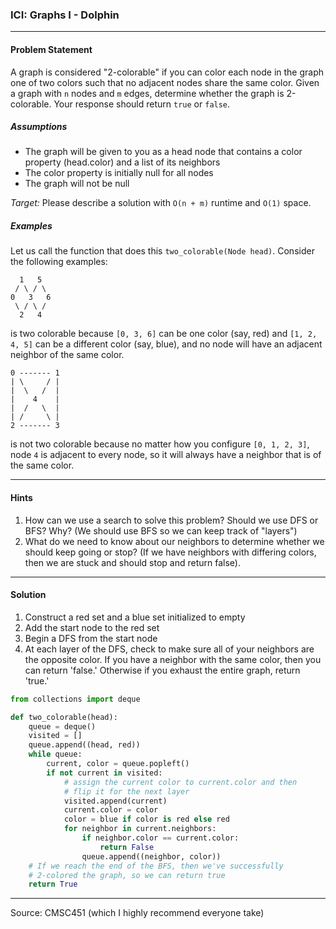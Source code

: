 ### ICI: Graphs I - Dolphin
___
#### Problem Statement
A graph is considered "2-colorable" if you can color each node in the graph one of two colors such that no adjacent nodes share the same color. Given a graph with `n` nodes and `m` edges, determine whether the graph is 2-colorable. Your response should return `true` or `false`.

##### Assumptions
- The graph will be given to you as a head node that contains a color property (head.color) and a list of its neighbors
- The color property is initially null for all nodes
- The graph will not be null

*Target:* Please describe a solution with `O(n + m)` runtime and `O(1)` space.

##### Examples

Let us call the function that does this `two_colorable(Node head)`. Consider the following examples:

```
  1   5
 / \ / \
0   3   6
 \ / \ /
  2   4
```
is two colorable because `[0, 3, 6]` can be one color (say, red) and `[1, 2, 4, 5]` can be a different color (say, blue), and no node will have an adjacent neighbor of the same color.

```
0 ------- 1
| \     / |
|  \   /  |
|    4    |
|  /   \  |
| /     \ |
2 ------- 3

```
is not two colorable because no matter how you configure `[0, 1, 2, 3]`, node `4` is adjacent to every node, so it will always have a neighbor that is of the same color.



____

#### Hints

1. How can we use a search to solve this problem? Should we use DFS or BFS? Why? (We should use BFS so we can keep track of "layers")
2. What do we need to know about our neighbors to determine whether we should keep going or stop? (If we have neighbors with differing colors, then we are stuck and should stop and return false).


___

#### Solution

1. Construct a red set and a blue set initialized to empty
2. Add the start node to the red set
3. Begin a DFS from the start node
4. At each layer of the DFS, check to make sure all of your neighbors are the opposite color. If you have a neighbor with the same color, then you can return 'false.' Otherwise if you exhaust the entire graph, return 'true.'

```python
from collections import deque

def two_colorable(head):
    queue = deque()
    visited = []
    queue.append((head, red))
    while queue:
        current, color = queue.popleft()
        if not current in visited:
            # assign the current color to current.color and then 
            # flip it for the next layer
            visited.append(current)
            current.color = color
            color = blue if color is red else red
            for neighbor in current.neighbors:
                if neighbor.color == current.color:
                    return False
                queue.append((neighbor, color))
    # If we reach the end of the BFS, then we've successfully
    # 2-colored the graph, so we can return true
    return True

```

____

Source: CMSC451 (which I highly recommend everyone take)